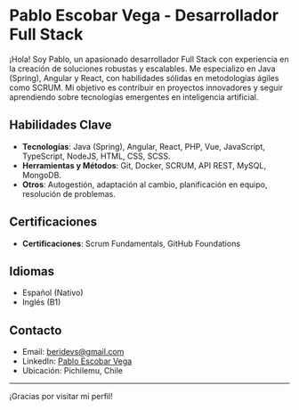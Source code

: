 # Pablo Escobar Vega - Desarrollador Full Stack

¡Hola! Soy Pablo, un apasionado desarrollador Full Stack con experiencia en la creación de soluciones robustas y escalables. Me especializo en Java (Spring), Angular y React, con habilidades sólidas en metodologías ágiles como SCRUM. Mi objetivo es contribuir en proyectos innovadores y seguir aprendiendo sobre tecnologías emergentes en inteligencia artificial.

## Habilidades Clave

- **Tecnologías**: Java (Spring), Angular, React, PHP, Vue, JavaScript, TypeScript, NodeJS, HTML, CSS, SCSS.
- **Herramientas y Métodos**: Git, Docker, SCRUM, API REST, MySQL, MongoDB.
- **Otros**: Autogestión, adaptación al cambio, planificación en equipo, resolución de problemas.

## Certificaciones

- **Certificaciones**: Scrum Fundamentals, GitHub Foundations

## Idiomas

- Español (Nativo)
- Inglés (B1)

## Contacto

- Email: beridevs@gmail.com
- LinkedIn: [Pablo Escobar Vega](https://www.linkedin.com/in/pablo-escobar-vega/)
- Ubicación: Pichilemu, Chile

---

¡Gracias por visitar mi perfil!
